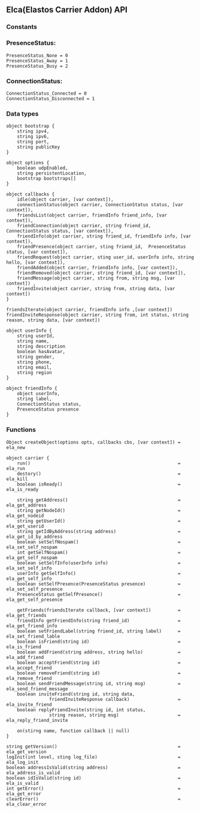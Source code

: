 ## Elca(Elastos Carrier Addon) API

### Constants

### PresenceStatus:
    PresenceStatus_None = 0
    PresenceStatus_Away = 1
    PresenceStatus_Busy = 2

### ConnectionStatus:
    ConnectionStatus_Connected = 0
    ConnectionStatus_Disconnected = 1

### Data types
    object bootstrap {
        string ipv4,
        string ipv6,
        string port,
        string publicKey
    }

    object options {
        boolean udpEnabled,
        string persistentLocation,
        bootstrap bootstraps[]
    }

    object callbacks {
        idle(object carrier, [var context]),
        connectionStatus(object carrier, ConnectionStatus status, [var context]),
        friendsList(object carrier, friendInfo friend_info, [var context]),
        friendConnection(object carrier, string friend_id, ConnectionStatus status, [var context]),
        friendInfo(objet carrier, string friend_id, friendInfo info, [var context]),
        friendPresence(object carrier, sting friend_id,  PresenceStatus status, [var context]),
        friendRequest(object carrier, sting user_id, userInfo info, string hello, [var context]),
        friendAdded(object carrier, friendInfo info, [var context]),
        friendRemoved(object carrier, string friend_id, [var context]),
        friendMessage(object carrier, string from, string msg, [var context]) ,
        friendInvite(object carrier, string from, string data, [var context])
    }

    friendsIterate(object carrier, friendInfo info ,[var context])
    friendInviteResponse(object carrier, string from, int status, string reason, string data, [var context])

    object userInfo {
        string userId,
        string name,
        string description
        boolean hasAvatar,
        string gender,
        string phone,
        string email,
        string region
    }

    object friendInfo {
        object userInfo,
        string label,
        ConnectionStatus status,
        PresenceStatus presence
    }

### Functions

    Object createObject(options opts, callbacks cbs, [var context]) = ela_new

    object carrier {
        run()                                                       = ela_run
        destory()                                                   = ela_kill
        boolean isReady()                                           = ela_is_ready

        string getAddress()                                         = ela_get_address
        string getNodeId()                                          = ela_get_nodeid
        string getUserId()                                          = ela_get_userid
        string getIdByAddress(string address)                       = ela_get_id_by_address
        boolean setSelfNospam()                                     = ela_set_self_nospam
        int getSelfNospam()                                         = ela_get_self_nospam
        boolean setSelfInfo(userInfo info)                          = ela_set_self_info
        userInfo getSelfInfo()                                      = ela_get_self_info
        boolean setSelfPresence(PresenceStatus presence)            = ela_set_self_presence
        PresenceStatus getSelfPresence()                            = ela_get_self_presence

        getFriends(friendsIterate callback, [var context])          = ela_get_friends
        friendInfo getFriendInfo(string friend_id)                  = ela_get_friend_info
        boolean setFriendLabel(string friend_id, string label)      = ela_set_friend_lable
        boolean isFriend(string id)                                 = ela_is_friend
        boolean addFriend(string address, string hello)             = ela_add_friend
        boolean acceptFriend(string id)                             = ela_accept_friend
        boolean removeFriend(string id)                             = ela_remove_friend
        boolean sendFriendMessage(string id, string msg)            = ela_send_friend_message
        boolean inviteFriend(string id, string data,
                    friendInviteResponse callback)                  = ela_invite_friend
        boolean replyFriendInvite(string id, int status,
                    string reason, string msg)                      = ela_reply_friend_invite

        on(stirng name, function callback || null)
    }

    string getVersion()                                             = ela_get_version
    logInit(int level, sting log_file)                              = ela_log_init
    boolean addressIsValid(string address)                          = ela_address_is_valid
    boolean idIsValid(string id)                                    = ela_is_valid
    int getError()                                                  = ela_get_error
    clearError()                                                    = ela_clear_error





